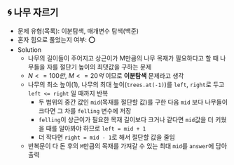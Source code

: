 ## 🌀 나무 자르기

- 문제 유형(목록): 이분탐색, 매개변수 탐색(백준)
- 혼자 힘으로 풀었는지 여부: ⭕️
- Solution
  - 나무의 길이들이 주어지고 상근이가 M만큼의 나무 목재가 필요하다고 할 때 나무들을 자를 절단기 높이의 최댓값을 구하는 문제
  - $N <= 100만$, $M <= 20억$ 이므로 **이분탐색** 문제라고 생각
  - 나무의 최소 높이(1), 나무의 최대 높이(`trees.at(-1)`)를 `left`, `right`로 두고 `left <= right` 일 때까지 반복
    - 두 범위의 중간 값인 `mid`(목재를 절단할 값)를 구한 다음 `mid` 보다 나무들이 크다면 그 차를 `felling` 변수에 저장
    - `felling`이 상근이가 필요한 목재 길이보다 크거나 같다면 `mid`값을 더 키웠을 때를 알아봐야 하므로 `left = mid + 1`
    - 더 작다면 `right = mid - 1`로 해서 절단할 값을 줄임
  - 반복문이 다 돈 후의 `M`만큼의 목재를 가져갈 수 있는 최대 `mid`를 `answer`에 담아 출력
